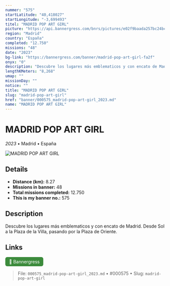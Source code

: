 ```yaml
---
nummer: "575"
startLatitude: "40,418027"
startLongitude: "-3,699493"
titel: "MADRID POP ART GIRL"
picture: "https://api.bannergress.com/bnrs/pictures/e02f9baada257bc24bc1e6614c1fb79f"
region: "Madrid"
country: "España"
completed: "12.750"
missions: "48"
date: "2023"
bg-link: "https://bannergress.com/banner/madrid-pop-art-girl-fa2f"
onyx: "0"
description: "Descubre los lugares más emblematicos y con encato de Madrid. Desde Sol a la Plaza de la Villa, pasando por la Plaza de Oriente."
lengthKMeters: "8,268"
umap: ""
missionDay: ""
notice: ""
title: "MADRID POP ART GIRL"
slug: "madrid-pop-art-girl"
href: "banner/000575_madrid-pop-art-girl_2023.md"
name: "MADRID POP ART GIRL"
---
```

# MADRID POP ART GIRL

*2023* • Madrid • España

![MADRID POP ART GIRL](https://api.bannergress.com/bnrs/pictures/e02f9baada257bc24bc1e6614c1fb79f)



## Details
- **Distance (km):** 8.27
- **Missions in banner:** 48
- **Total missions completed:** 12.750
- **This is my banner no.:** 575



## Description
Descubre los lugares más emblematicos y con encato de Madrid. Desde Sol a la Plaza de la Villa, pasando por la Plaza de Oriente.



## Links
<a href="https://bannergress.com/banner/madrid-pop-art-girl-fa2f" target="_blank" style="display:inline-block;margin-right:8px;padding:6px 12px;background:#3c8b3c;color:#fff;text-decoration:none;border-radius:6px;">🔗 Bannergress</a>



> File: `000575_madrid-pop-art-girl_2023.md` • #000575 • Slug: `madrid-pop-art-girl`
